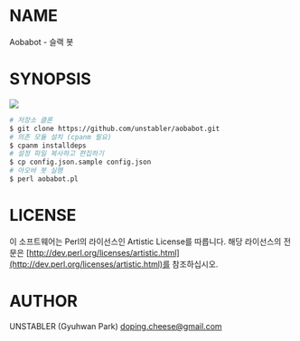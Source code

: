 # NAME

Aobabot - 슬랙 봇

# SYNOPSIS

![](https://pbs.twimg.com/media/Cs7J0NTVMAAEavT.jpg:large)

```sh
# 저장소 클론
$ git clone https://github.com/unstabler/aobabot.git
# 의존 모듈 설치 (cpanm 필요)
$ cpanm installdeps
# 설정 파일 복사하고 편집하기
$ cp config.json.sample config.json
# 아오바 봇 실행
$ perl aobabot.pl
```

# LICENSE

이 소프트웨어는 Perl의 라이선스인 Artistic License를 따릅니다.
해당 라이선스의 전문은 [http://dev.perl.org/licenses/artistic.html](http://dev.perl.org/licenses/artistic.html)를 참조하십시오.

# AUTHOR

UNSTABLER (Gyuhwan Park) <doping.cheese@gmail.com>

